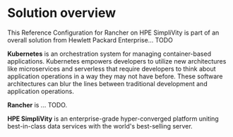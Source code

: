 # Solution overview

This Reference Configuration for Rancher on HPE SimpliVity is part of an overall
solution from Hewlett Packard Enterprise... TODO

**Kubernetes** is an orchestration system for managing container-based applications. Kubernetes empowers developers to
utilize new architectures like microservices and serverless that require developers to think about application operations
in a way they may not have before. These software architectures can blur the lines between traditional development and
application operations.

**Rancher** is ... TODO.

**HPE SimpliVity** is an enterprise-grade hyper-converged platform uniting best-in-class data services with the world's best-selling server.